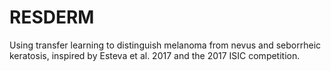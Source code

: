 # RESDERM
Using transfer learning to distinguish melanoma from nevus and seborrheic keratosis, inspired by Esteva et al. 2017 and the 2017 ISIC competition.
